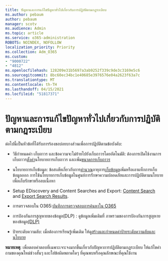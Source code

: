 ```yaml
---
title: ปัญหาและการแก้ไขปัญหาทั่วไปเกี่ยวกับการปฏิบัติตามกฎระเบียบ
ms.author: pebaum
author: pebaum
manager: scotv
ms.audience: Admin
ms.topic: article
ms.service: o365-administration
ROBOTS: NOINDEX, NOFOLLOW
localization_priority: Priority
ms.collection: Adm_O365
ms.custom:
- "9000722"
- "4812"
ms.openlocfilehash: 128209e31b5697a3ab9252f339c9de3c3169e5c6
ms.sourcegitcommit: 8bc60ec34bc1e40685e3976576e04a2623f63a7c
ms.translationtype: MT
ms.contentlocale: th-TH
ms.lasthandoff: 04/15/2021
ms.locfileid: "51817371"
---
```

# <a name="compliance-common-issues-and-resolutions"></a>ปัญหาและการแก้ไขปัญหาทั่วไปเกี่ยวกับการปฏิบัติตามกฎระเบียบ

ต่อไปนี้เป็นหัวข้อที่ได้รับการร้องขอบ่อยบางส่วนเพื่อการปฏิบัติตามข้อบังคับ:

- วิธีกําหนดค่า เก็บถาวร และข้อความจะไม่ย้ายไปยังเก็บถาวรโดยอัตโนมัติ: ต้องการเปิดใช้งานการเก็บถาวร[ตั้งค่า](https://docs.microsoft.com/microsoft-365/compliance/enable-archive-mailboxes?view=o365-worldwide)นโยบายการเก็บถาวร และเพิ่ม[ขนาดการเก็บถาวร](https://docs.microsoft.com/microsoft-365/compliance/enable-unlimited-archiving?view=o365-worldwide)

- นโยบายการเก็บข้อมูล: ข้อสงสัยเกี่ยวกับการ[คํานวณ](https://docs.microsoft.com/exchange/security-and-compliance/messaging-records-management/retention-age)อายุการ[เก็บข้อมูล](https://docs.microsoft.com/exchange/security-and-compliance/messaging-records-management/add-or-remove-retention-tags)เพิ่มหรือเอาแท็ก[](https://docs.microsoft.com/microsoft-365/compliance/retention-policies?view=o365-worldwide)การเก็บข้อมูลออก การใช้นโยบายการเก็บข้อมูลในศูนย์การรักษาความปลอดภัยและการปฏิบัติตามนโยบายเพื่อเก็บรักษาหรือลบเนื้อหา

- Setup EDiscovery and Content Searches and Export: [Content Search](https://docs.microsoft.com/microsoft-365/compliance/search-for-content?view=o365-worldwide) and [Export Search Results](https://docs.microsoft.com/microsoft-365/compliance/export-search-results?view=o365-worldwide).

- การตรวจสอบใน O365:[บันทึกการตรวจสอบการค้นหาใน O365](https://docs.microsoft.com/microsoft-365/compliance/search-the-audit-log-in-security-and-compliance?view=o365-worldwide)

- การป้องกันการสูญหายของข้อมูล(DLP) : ดูข้อมูลเพิ่มเติมที่ ภาพรวมของการป้องกันการสูญหายของข้อมูล[(DLP)](https://docs.microsoft.com/microsoft-365/compliance/data-loss-prevention-policies?view=o365-worldwide)
 
- ป้ายระดับความลับ: เมื่อต้องการเรียนรู้เพิ่มเติม ให้ดู[สร้างและกําหนดค่าป้ายระดับความลับและนโยบาย](https://docs.microsoft.com/microsoft-365/compliance/create-sensitivity-labels)

**หมายเหตุ**: เพื่อตอบคําตอบที่เฉพาะเจาะจงมากขึ้นเกี่ยวกับปัญหาการปฏิบัติตามกฎระเบียบ ให้แก้ไขคําถามของคุณใหม่ช่วงสั้นๆ และใส่ข้อผิดพลาดใดๆ ที่คุณพบหรือคุณลักษณะที่คุณใช้งาน
